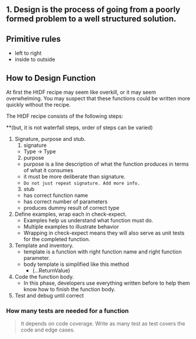 ## 1.  Design is the process of going from a poorly formed problem to a well structured solution.

## Primitive rules
- left to right
- inside to outside

## How to Design Function

At first the HtDF recipe may seem like overkill, or it may seem overwhelming. You may suspect that these functions could be written more quickly without the recipe.

The HtDF recipe consists of the following steps:

**(but, it is not waterfall steps, order of steps can be varied)

1. Signature, purpose and stub.
	1. signature
	- Type -> Type
	2. purpose
	- purpose is a line description of what the function produces in terms of what it consumes
	- it must be more deliberate than signature. 
	- `Do not just repeat signature. Add more info.`
	3. stub
	- has correct function name
	- has correct number of parameters
	- produces dummy result of correct type
2. Define examples, wrap each in check-expect.
	- Examples help us understand what function must do. 
	- Multiple examples to illustrate behavior
	- Wrapping in check-expect means they will also serve as unit tests for the completed function.
3. Template and inventory.
	- template is a function with right function name and right function parameter.
	- body template is simplified like this method
		- (...ReturnValue)
4. Code the function body.
	- In this phase, developers use everything written before to help them know how to finish the function body.
5. Test and debug until correct

### How many tests are needed for a function

> It depends on code coverage. Write as many test as test covers the code and edge cases.